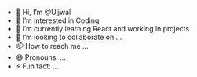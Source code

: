 - 👋 Hi, I’m @Ujjwal
- 👀 I’m interested in Coding
- 🌱 I’m currently learning React and working in projects
- 💞️ I’m looking to collaborate on ...
- 📫 How to reach me ...
- 😄 Pronouns: ...
- ⚡ Fun fact: ...

<!---
HILLLY/HILLLY is a ✨ special ✨ repository because its `README.md` (this file) appears on your GitHub profile.
You can click the Preview link to take a look at your changes.
--->
